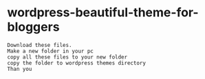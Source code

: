 # wordpress-beautiful-theme-for-bloggers
    Download these files.
    Make a new folder in your pc
    copy all these files to your new folder
    copy the folder to wordpress themes directory 
    Than you
